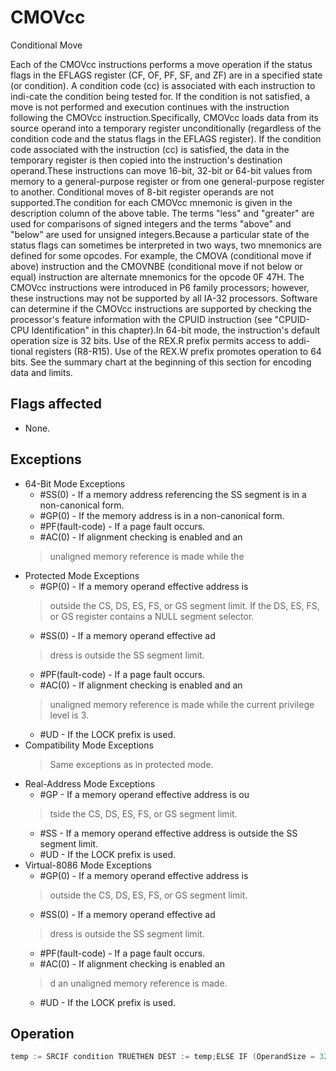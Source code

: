 # CMOVcc

Conditional Move

Each of the CMOVcc instructions performs a move operation if the status flags in the EFLAGS register (CF, OF, PF, SF, and ZF) are in a specified state (or condition).
A condition code (cc) is associated with each instruction to indi-cate the condition being tested for.
If the condition is not satisfied, a move is not performed and execution continues with the instruction following the CMOVcc instruction.Specifically, CMOVcc loads data from its source operand into a temporary register unconditionally (regardless of the condition code and the status flags in the EFLAGS register).
If the condition code associated with the instruction (cc) is satisfied, the data in the temporary register is then copied into the instruction's destination operand.These instructions can move 16-bit, 32-bit or 64-bit values from memory to a general-purpose register or from one general-purpose register to another.
Conditional moves of 8-bit register operands are not supported.The condition for each CMOVcc mnemonic is given in the description column of the above table.
The terms "less" and "greater" are used for comparisons of signed integers and the terms "above" and "below" are used for unsigned integers.Because a particular state of the status flags can sometimes be interpreted in two ways, two mnemonics are defined for some opcodes.
For example, the CMOVA (conditional move if above) instruction and the CMOVNBE (conditional move if not below or equal) instruction are alternate mnemonics for the opcode 0F 47H.
The CMOVcc instructions were introduced in P6 family processors; however, these instructions may not be supported by all IA-32 processors.
Software can determine if the CMOVcc instructions are supported by checking the processor's feature information with the CPUID instruction (see "CPUID-CPU Identification" in this chapter).In 64-bit mode, the instruction's default operation size is 32 bits.
Use of the REX.R prefix permits access to addi-tional registers (R8-R15).
Use of the REX.W prefix promotes operation to 64 bits.
See the summary chart at the beginning of this section for encoding data and limits.

## Flags affected

- None.

## Exceptions

- 64-Bit Mode Exceptions
  - #SS(0) - If a memory address referencing the SS segment is in a non-canonical form.
  - #GP(0) - If the memory address is in a non-canonical form.
  - #PF(fault-code) - If a page fault occurs.
  - #AC(0) - If alignment checking is enabled and an
  > unaligned memory reference is made while the 
- Protected Mode Exceptions
  - #GP(0) - If a memory operand effective address is
  > outside the CS, DS, ES, FS, or GS segment limit.
  > If the DS, ES, FS, or GS register contains a NULL segment selector.
  - #SS(0) - If a memory operand effective ad
  > dress is outside the SS segment limit.
  - #PF(fault-code) - If a page fault occurs.
  - #AC(0) - If alignment checking is enabled and an
  > unaligned memory reference is made while the 
  > current privilege level is 3.
  - #UD - If the LOCK prefix is used.
- Compatibility Mode Exceptions
  > Same exceptions as in protected mode.
- Real-Address Mode Exceptions
  - #GP - If a memory operand effective address is ou
  > tside the CS, DS, ES, FS, or GS segment limit.
  - #SS - If a memory operand effective address is outside the SS segment limit.
  - #UD - If the LOCK prefix is used.
- Virtual-8086 Mode Exceptions
  - #GP(0) - If a memory operand effective address is
  > outside the CS, DS, ES, FS, or GS segment limit.
  - #SS(0) - If a memory operand effective ad
  > dress is outside the SS segment limit.
  - #PF(fault-code) - If a page fault occurs.
  - #AC(0) - If alignment checking is enabled an
  > d an unaligned memory reference is made.
  - #UD - If the LOCK prefix is used.

## Operation

```C
temp := SRCIF condition TRUETHEN DEST := temp;ELSE IF (OperandSize = 32 and IA-32e mode active)
```
